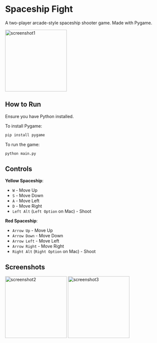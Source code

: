 # Spaceship Fight
A  two-player arcade-style spaceship shooter game. Made with Pygame.

<img src="./screenshots/screenshot2.png" alt="screenshot1" width="200"/>

## How to Run

Ensure you have Python installed. 

To install Pygame:
    
```bash
pip install pygame
```


To run the game:

```bash
python main.py
```


## Controls

**Yellow Spaceship**: 
- `W` - Move Up 
- `S` - Move Down 
- `A` - Move Left 
- `D` - Move Right 
- `Left Alt` (`Left Option` on Mac) - Shoot

**Red Spaceship**:
- `Arrow Up` - Move Up 
- `Arrow Down` - Move Down 
- `Arrow Left` - Move Left 
- `Arrow Right` - Move Right 
- `Right Alt` (`Right Option` on Mac) - Shoot


## Screenshots

<img src="./screenshots/screenshot1.png" alt="screenshot2" width="200"/>
<img src="./screenshots/screenshot3.png" alt="screenshot3" width="200"/>

